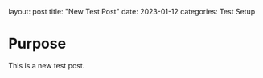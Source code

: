 layout: post
title: "New Test Post"
date: 2023-01-12
categories: Test Setup


# Purpose

This is a new test post.

